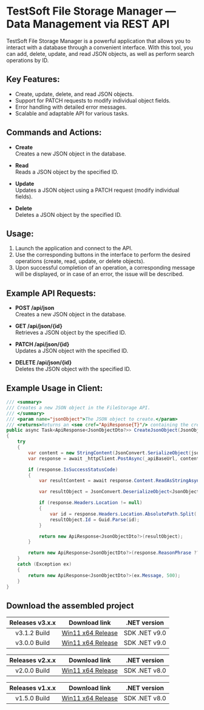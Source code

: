 # TestSoft File Storage Manager — Data Management via REST API
TestSoft File Storage Manager is a powerful application that allows you to interact with a database through a convenient interface. With this tool, you can add, delete, update, and read JSON objects, as well as perform search operations by ID.

## Key Features:
- Create, update, delete, and read JSON objects.
- Support for PATCH requests to modify individual object fields.
- Error handling with detailed error messages.
- Scalable and adaptable API for various tasks.

## Commands and Actions:
- **Create**  
  Creates a new JSON object in the database.

- **Read**  
  Reads a JSON object by the specified ID.

- **Update**  
  Updates a JSON object using a PATCH request (modify individual fields).

- **Delete**  
  Deletes a JSON object by the specified ID.

## Usage:
1. Launch the application and connect to the API.
2. Use the corresponding buttons in the interface to perform the desired operations (create, read, update, or delete objects).
3. Upon successful completion of an operation, a corresponding message will be displayed, or in case of an error, the issue will be described.

## Example API Requests:

- **POST /api/json**  
  Creates a new JSON object in the database.

- **GET /api/json/{id}**  
  Retrieves a JSON object by the specified ID.

- **PATCH /api/json/{id}**  
  Updates a JSON object with the specified ID.

- **DELETE /api/json/{id}**  
  Deletes the JSON object with the specified ID.

## Example Usage in Client:

```csharp
/// <summary>
/// Creates a new JSON object in the FileStorage API.
/// </summary>
/// <param name="jsonObject">The JSON object to create.</param>
/// <returns>Returns an <see cref="ApiResponse{T}"/> containing the created JSON object or an error.</returns>
public async Task<ApiResponse<JsonObjectDto?>> CreateJsonObject(JsonObjectDto jsonObject)
{
    try
    {
        var content = new StringContent(JsonConvert.SerializeObject(jsonObject), Encoding.UTF8, "application/json");
        var response = await _httpClient.PostAsync(_apiBaseUrl, content);

        if (response.IsSuccessStatusCode)
        {
            var resultContent = await response.Content.ReadAsStringAsync();

            var resultObject = JsonConvert.DeserializeObject<JsonObjectDto>(resultContent);

            if (response.Headers.Location != null)
            {
                var id = response.Headers.Location.AbsolutePath.Split('/').Last();
                resultObject.Id = Guid.Parse(id);
            }

            return new ApiResponse<JsonObjectDto?>(resultObject);
        }

        return new ApiResponse<JsonObjectDto?>(response.ReasonPhrase ?? "Unknown error", (int)response.StatusCode);
    }
    catch (Exception ex)
    {
        return new ApiResponse<JsonObjectDto?>(ex.Message, 500);
    }
}
```
## Download the assembled project

| Releases v3.x.x | Download link                                                 |.NET version    |
|:-------------:|:---------------------------------------------------------------:|:--------------:|
| v3.1.2 Build | [Win11 x64 Release](https://github.com/F000NKKK/JsonFileStorage/releases/download/v3.1.2/JsonFileStorage_Win11_x64_build_v3.1.2.zip) |SDK .NET v9.0|
| v3.0.0 Build | [Win11 x64 Release](https://github.com/F000NKKK/JsonFileStorage/releases/download/v3.0.0/JsonFileStorage_Win11_x64_build_v3.0.0.zip) |SDK .NET v9.0|

| Releases v2.x.x | Download link                                                 |.NET version    |
|:-------------:|:---------------------------------------------------------------:|:--------------:|
| v2.0.0 Build | [Win11 x64 Release](https://github.com/F000NKKK/JsonFileStorage/releases/download/v2.0.0/JsonFileStorage_Win11_x64_build_v2.0.0.zip) |SDK .NET v8.0|

| Releases v1.x.x | Download link                                                 |.NET version    |
|:-------------:|:---------------------------------------------------------------:|:--------------:|
| v1.5.0 Build | [Win11 x64 Release](https://github.com/F000NKKK/JsonFileStorage/releases/download/v1.5.0/JsonFileStorage_Win11_x64_build_v1.5.0.zip) |SDK .NET v8.0|
